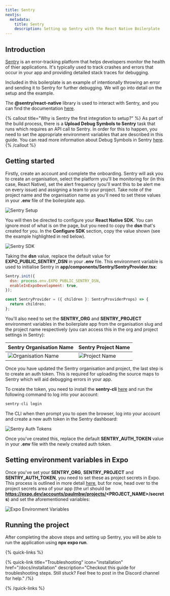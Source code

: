 ```yaml
---
title: Sentry
nextjs:
  metadata:
    title: Sentry
    description: Setting up Sentry with the React Native Boilerplate
---
```


## Introduction

[Sentry](https://sentry.io/welcome/) is an error-tracking platform that helps developers monitor the health of thier applications. It's typically used to track crashes and errors that occur in your app and providing detailed stack traces for debugging.

Included in this boilerplate is an example of intentionally throwing an error and sending it to Sentry for further debugging. We will go into
detail on the setup and the example.

The **@sentry/react-native** library is used to interact with Sentry, and you can find the documentation [here](https://docs.expo.dev/guides/using-sentry/).

{% callout title="Why is Sentry the first integration to setup?" %}
As part of the build process, there is a **Upload Debug Symbols to Sentry** task that runs which requires an API call to Sentry. In order for this to happen,
you need to set the appropriate environment variables that are described in this guide. You can read more information about Debug Symbols in Sentry
[here](https://docs.sentry.io/platforms/native/debug-information/).
{% /callout %}

## Getting started

Firstly, create an account and complete the onboarding. Sentry will ask you to create an organisation, select the platform
you'll be monitoring for (in this case, React Native), set the alert frequency (you'll want this to be alert me on every issue) and assigning a team to your project. Take
note of the project name and the organisation name as you'll need to set these values in your **.env** file of the
boilerplate app.

![Sentry Setup](/images/sentry-setup.png)

You will then be directed to configure your **React Native SDK**. You can ignore most of what is on the page, but you need to
copy the **dsn** that's created for you. In the **Configure SDK** section, copy the value shown (see the example highlighted in red below).

![Sentry SDK](/images/sentry-setup-2.png)

Taking the **dsn** value, replace the default value for **EXPO_PUBLIC_SENTRY_DSN** in your **.env** file. This environment variable is
used to initialise Sentry in **app/components/Sentry/SentryProvider.tsx**:

```js
Sentry.init({
  dsn: process.env.EXPO_PUBLIC_SENTRY_DSN,
  enableInExpoDevelopment: true,
});

const SentryProvider = ({ children }: SentryProviderProps) => {
  return children;
};
```

You'll also need to set the **SENTRY_ORG** and **SENTRY_PROJECT** environment variables in the boilerplate app from the organisation slug
and the project name respectively (you can access this in the org and project settings in Sentry):

| Sentry Organisation Name                   | Sentry Project Name                       |
| ------------------------------------------ | ----------------------------------------- |
| ![Organisation Name](/images/org-name.png) | ![Project Name](/images/project-name.png) |

Once you have updated the Sentry organisation and project, the last step is to create an auth token. This is required for uploading the
source maps to Sentry which will aid debugging errors in your app.

To create the token, you need to install the **sentry-cli** [here](https://docs.sentry.io/product/cli/installation/?original_referrer=https%3A%2F%2Fwww.google.co.uk%2F) and run the following command to log into your account:

```js
sentry-cli login
```

The CLI when then prompt you to open the browser, log into your account and create a new auth token in the Sentry dashboard:

![Sentry Auth Tokens](/images/sentry-auth-token.png)

Once you've created this, replace the default **SENTRY_AUTH_TOKEN** value in your **.env** file with the newly created auth token.

## Setting environment variables in Expo

Once you've set your **SENTRY_ORG**, **SENTRY_PROJECT** and **SENTRY_AUTH_TOKEN**, you need to set these as project secrets in Expo. This
process is outlined in more detail [here](https://docs.expo.dev/guides/using-sentry/), but for now, head over to the project secrets
area of your app (the url should be **https://expo.dev/accounts/paulmbw/projects/<PROJECT_NAME>/secrets**) and set the aforementioned
variables:

![Expo Environment Variables](/images/expo-env-vars.png)

## Running the project

After completing the above steps and setting up Sentry, you will be able to run the application using **npx expo run**.

{% quick-links %}

{% quick-link title="Troubleshooting" icon="installation" href="/docs/installation" description="Checkout this guide for troubleshooting steps. Still stuck? Feel free to post in the Discord channel for help." /%}

{% /quick-links %}
